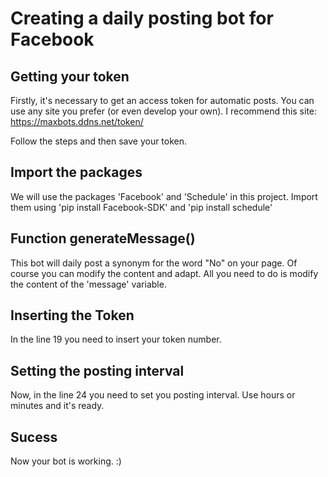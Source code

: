 # Creating a daily posting bot for Facebook

## Getting your token

Firstly, it's necessary to get an access token for automatic posts. You can use any site you prefer (or even develop your own).
I recommend this site: https://maxbots.ddns.net/token/

Follow the steps and then save your token.

## Import the packages

We will use the packages 'Facebook' and 'Schedule' in this project. Import them using 'pip install Facebook-SDK' and 'pip install schedule'

## Function generateMessage()

This bot will daily post a synonym for the word "No" on your page. Of course you can modify the content and adapt. All you need to do is modify the content of the 'message' variable.

## Inserting the Token

In the line 19 you need to insert your token number. 

## Setting the posting interval

Now, in the line 24 you need to set you posting interval. Use hours or minutes and it's ready.

## Sucess

Now your bot is working. :)
